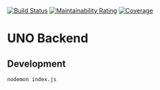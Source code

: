 [![Build Status](https://travis-ci.com/felberto/uno-backend.svg?branch=master)](https://travis-ci.com/felberto/uno-backend)
[![Maintainability Rating](https://sonarcloud.io/api/project_badges/measure?project=felberto%3Auno-backend&metric=sqale_rating)](https://sonarcloud.io/dashboard?id=felberto%3Auno-backend)
[![Coverage](https://sonarcloud.io/api/project_badges/measure?project=felberto%3Auno-backend&metric=coverage)](https://sonarcloud.io/dashboard?id=felberto%3Auno-backend)

# UNO Backend

## Development
`nodemon index.js`